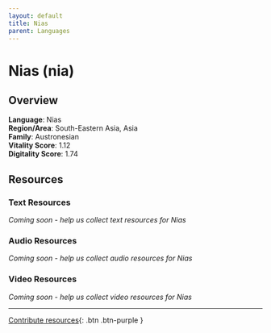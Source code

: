 ```yaml
---
layout: default
title: Nias
parent: Languages
---
```


# Nias (nia)

## Overview

**Language**: Nias  
**Region/Area**: South-Eastern Asia, Asia  
**Family**: Austronesian  
**Vitality Score**: 1.12  
**Digitality Score**: 1.74  

## Resources

### Text Resources
*Coming soon - help us collect text resources for Nias*

### Audio Resources
*Coming soon - help us collect audio resources for Nias*

### Video Resources
*Coming soon - help us collect video resources for Nias*

---

[Contribute resources](https://fairtrain.github.io/){: .btn .btn-purple }
